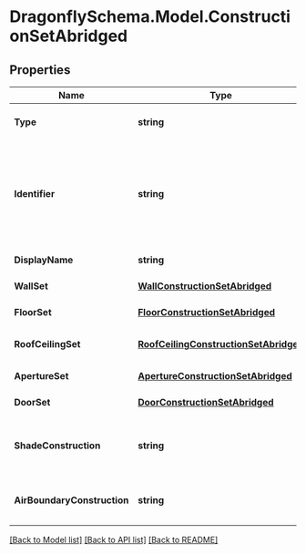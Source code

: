 
# DragonflySchema.Model.ConstructionSetAbridged

## Properties

Name | Type | Description | Notes
------------ | ------------- | ------------- | -------------
**Type** | **string** |  | [optional] [readonly] [default to "ConstructionSetAbridged"]
**Identifier** | **string** | Text string for a unique object ID. This identifier remains constant as the object is mutated, copied, and serialized to different formats (eg. dict, idf, osm). This identifier is also used to reference the object across a Model. It must be &lt; 100 characters, use only ASCII characters and exclude (, ; ! \\n \\t). | 
**DisplayName** | **string** | Display name of the object with no character restrictions. | [optional] 
**WallSet** | [**WallConstructionSetAbridged**](WallConstructionSetAbridged.md) | A WallConstructionSetAbridged object for this ConstructionSet. | [optional] 
**FloorSet** | [**FloorConstructionSetAbridged**](FloorConstructionSetAbridged.md) | A FloorConstructionSetAbridged object for this ConstructionSet. | [optional] 
**RoofCeilingSet** | [**RoofCeilingConstructionSetAbridged**](RoofCeilingConstructionSetAbridged.md) | A RoofCeilingConstructionSetAbridged object for this ConstructionSet. | [optional] 
**ApertureSet** | [**ApertureConstructionSetAbridged**](ApertureConstructionSetAbridged.md) | A ApertureConstructionSetAbridged object for this ConstructionSet. | [optional] 
**DoorSet** | [**DoorConstructionSetAbridged**](DoorConstructionSetAbridged.md) | A DoorConstructionSetAbridged object for this ConstructionSet. | [optional] 
**ShadeConstruction** | **string** | The identifier of a ShadeConstruction to set the reflectance properties of all outdoor shades of all objects to which this ConstructionSet is assigned. | [optional] 
**AirBoundaryConstruction** | **string** | The identifier of an AirBoundaryConstruction to set the properties of Faces with an AirBoundary type. | [optional] 

[[Back to Model list]](../README.md#documentation-for-models)
[[Back to API list]](../README.md#documentation-for-api-endpoints)
[[Back to README]](../README.md)

